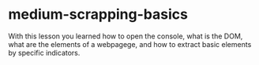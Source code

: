 # medium-scrapping-basics
With this lesson you learned how to open the console, what is the DOM, what are the elements of a webpagege, and how to extract basic elements by specific indicators.
